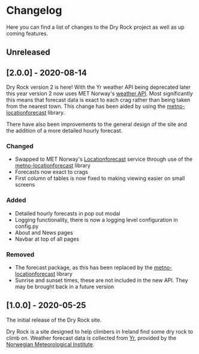 # Changelog

Here you can find a list of changes to the Dry Rock project as well as up coming
features.

## Unreleased

## [2.0.0] - 2020-08-14

Dry Rock version 2 is here! With the Yr weather API being deprecated later this
year version 2 now uses MET Norway's [weather API](https://api.met.no/). Most
significantly this means that forecast data is exact to each crag rather than
being taken from the nearest town. This change has been aided by using the
[metno-locationforecast](https://github.com/Rory-Sullivan/metno-locationforecast)
library.

There have also been improvements to the general design of the site and the
addition of a more detailed hourly forecast.

### Changed

- Swapped to MET Norway's
  [Locationforecast](https://api.met.no/weatherapi/locationforecast/2.0/documentation)
  service through use of the
  [metno-locationforecast](https://github.com/Rory-Sullivan/metno-locationforecast)
  library
- Forecasts now exact to crags
- First column of tables is now fixed to making viewing easier on small screens

### Added

- Detailed hourly forecasts in pop out modal
- Logging functionality, there is now a logging level configuration in config.py
- About and News pages
- Navbar at top of all pages

### Removed

- The forecast package, as this has been replaced by the
  [metno-locationforecast](https://github.com/Rory-Sullivan/metno-locationforecast)
  library
- Sunrise and sunset times, these are not included in the new API. They may be
  brought back in a future version

## [1.0.0] - 2020-05-25

The initial release of the Dry Rock site.

Dry Rock is a site designed to help climbers in Ireland find some dry rock to
climb on. Weather forecast data is collected from [Yr](https://www.yr.no/en),
provided by the [Norwegian Meteorological Institute](https://www.met.no/en).
